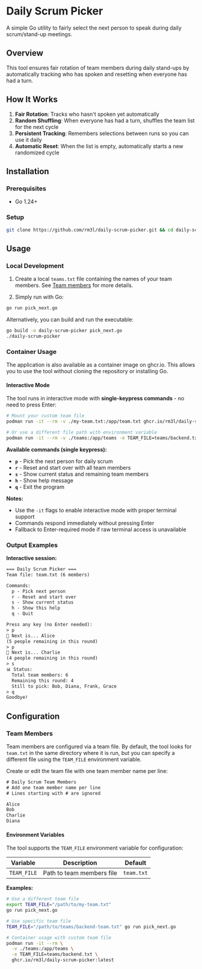 # Daily Scrum Picker

A simple Go utility to fairly select the next person to speak during daily scrum/stand-up meetings.

## Overview

This tool ensures fair rotation of team members during daily stand-ups by automatically tracking who has spoken and resetting when everyone has had a turn.

## How It Works

1. **Fair Rotation**: Tracks who hasn't spoken yet automatically
2. **Random Shuffling**: When everyone has had a turn, shuffles the team list for the next cycle
3. **Persistent Tracking**: Remembers selections between runs so you can use it daily
4. **Automatic Reset**: When the list is empty, automatically starts a new randomized cycle

## Installation

### Prerequisites

- Go 1.24+

### Setup

```bash
git clone https://github.com/rm3l/daily-scrum-picker.git && cd daily-scrum-picker
```

## Usage

### Local Development

1. Create a local `teams.txt` file containing the names of your team members. See [Team members](#team-members) for more details.

2. Simply run with Go:

```bash
go run pick_next.go
```

Alternatively, you can build and run the executable:

```bash
go build -o daily-scrum-picker pick_next.go
./daily-scrum-picker
```

### Container Usage

The application is also available as a container image on ghcr.io. This allows you to use the tool without cloning the repository or installing Go.

#### Interactive Mode

The tool runs in interactive mode with **single-keypress commands** - no need to press Enter:

```bash
# Mount your custom team file
podman run -it --rm -v ./my-team.txt:/app/team.txt ghcr.io/rm3l/daily-scrum-picker:latest

# Or use a different file path with environment variable
podman run -it --rm -v ./teams:/app/teams -e TEAM_FILE=teams/backend.txt ghcr.io/rm3l/daily-scrum-picker:latest
```

**Available commands (single keypress):**

- **`p`** - Pick the next person for daily scrum
- **`r`** - Reset and start over with all team members  
- **`s`** - Show current status and remaining team members
- **`h`** - Show help message
- **`q`** - Exit the program

**Notes:** 

- Use the `-it` flags to enable interactive mode with proper terminal support
- Commands respond immediately without pressing Enter
- Fallback to Enter-required mode if raw terminal access is unavailable

### Output Examples

**Interactive session:**

```txt
=== Daily Scrum Picker ===
Team file: team.txt (6 members)

Commands:
  p - Pick next person
  r - Reset and start over
  s - Show current status
  h - Show this help
  q - Quit

Press any key (no Enter needed):
> p
🎯 Next is... Alice
(5 people remaining in this round)
> p
🎯 Next is... Charlie
(4 people remaining in this round)
> s
📊 Status:
  Total team members: 6
  Remaining this round: 4
  Still to pick: Bob, Diana, Frank, Grace
> q
Goodbye!
```

## Configuration

### Team Members

Team members are configured via a team file. By default, the tool looks for `team.txt` in the same directory where it is run, but you can specify a different file using the `TEAM_FILE` environment variable.

Create or edit the team file with one team member name per line:

```txt
# Daily Scrum Team Members
# Add one team member name per line
# Lines starting with # are ignored

Alice
Bob
Charlie
Diana
```

#### Environment Variables

The tool supports the `TEAM_FILE` environment variable for configuration:

| Variable | Description | Default |
|----------|-------------|---------|
| `TEAM_FILE` | Path to team members file | `team.txt` |

**Examples:**

```bash
# Use a different team file
export TEAM_FILE="/path/to/my-team.txt"
go run pick_next.go

# Use specific team file
TEAM_FILE="/path/to/teams/backend-team.txt" go run pick_next.go

# Container usage with custom team file
podman run -it --rm \
  -v ./teams:/app/teams \
  -e TEAM_FILE=teams/backend.txt \
  ghcr.io/rm3l/daily-scrum-picker:latest
```
